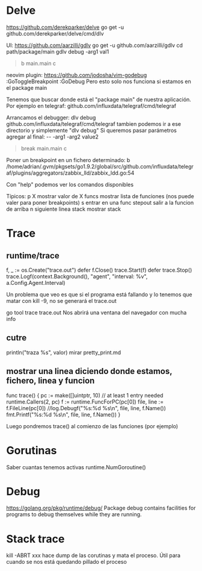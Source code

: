 # Delve
https://github.com/derekparker/delve
go get -u github.com/derekparker/delve/cmd/dlv

UI: https://github.com/aarzilli/gdlv
  go get -u github.com/aarzilli/gdlv
  cd path/package/main
  gdlv debug -arg1 val1
  > b main.main
  > c

neovim plugin: https://github.com/jodosha/vim-godebug
  :GoToggleBreakpoint
  :GoDebug
  Pero esto solo nos funciona si estamos en el package main


Tenemos que buscar donde está el "package main" de nuestra aplicación.
Por ejemplo en telegraf: github.com/influxdata/telegraf/cmd/telegraf

Arrancamos el debugger:
dlv debug github.com/influxdata/telegraf/cmd/telegraf
  tambien podemos ir a ese directorio y simplemente "dlv debug"
  Si queremos pasar parámetros agregar al final: -- -arg1 -arg2 value2

> break main.main
> c
>

Poner un breakpoint en un fichero determinado:
b /home/adrian/.gvm/pkgsets/go1.9.2/global/src/github.com/influxdata/telegraf/plugins/aggregators/zabbix_lld/zabbix_ldd.go:54

Con "help" podemos ver los comandos disponibles

Típicos:
p X     mostrar valor de X
funcs   mostrar lista de funciones (nos puede valer para poner breakpoints)
s       entrar en una func
stepout salir a la funcion de arriba
n       siguiente linea
stack   mostrar stack


# Trace
## runtime/trace
f, _ := os.Create("trace.out")
defer f.Close()
trace.Start(f)
defer trace.Stop()
trace.Logf(context.Background(), "agent", "interval: %v", a.Config.Agent.Interval)

Un problema que veo es que si el programa está fallando y lo tenemos que matar con kill -9, no se generará el trace.out

go tool trace trace.out
Nos abrirá una ventana del navegador con mucha info


## cutre
println("traza %s", valor)
mirar pretty_print.md


## mostrar una linea diciendo donde estamos, fichero, linea y funcion
func trace() {
  pc := make([]uintptr, 10)  // at least 1 entry needed
  runtime.Callers(2, pc)
  f := runtime.FuncForPC(pc[0])
  file, line := f.FileLine(pc[0])
  //log.Debugf("%s:%d %s\n", file, line, f.Name())
  fmt.Printf("%s:%d %s\n", file, line, f.Name())
}

Luego pondremos trace() al comienzo de las funciones (por ejemplo)





# Gorutinas
Saber cuantas tenemos activas
runtime.NumGoroutine()


# Debug
https://golang.org/pkg/runtime/debug/
Package debug contains facilities for programs to debug themselves while they are running.


# Stack trace
kill -ABRT xxx
hace dump de las corutinas y mata el proceso.
Útil para cuando se nos está quedando pillado el proceso
